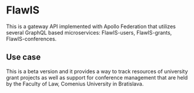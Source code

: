 # FlawIS
This is a gateway API implemented with Apollo Federation that utilizes several GraphQL based microservices: FlawIS-users, FlawIS-grants, FlawIS-conferences. 

## Use case
This is a beta version and it provides a way to track resources of university grant projects as well as support for conference management that are held by the Faculty of Law, Comenius University in Bratislava.
